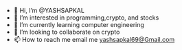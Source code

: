 - 👋 Hi, I’m @YASHSAPKAL
- 👀 I’m interested in programming,crypto, and stocks
- 🌱 I’m currently learning computer engineering 
- 💞️ I’m looking to collaborate on crypto
- 📫 How to reach me email me  yashsapkal69@Gmail.com 

<!---
YASHSAPKAL/YASHSAPKAL is a ✨ special ✨ repository because its `README.md` (this file) appears on your GitHub profile.
You can click the Preview link to take a look at your changes.
--->
